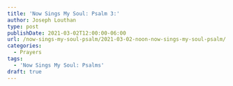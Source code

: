 ```yaml
---
title: 'Now Sings My Soul: Psalm 3:'
author: Joseph Louthan
type: post
publishDate: 2021-03-02T12:00:00-06:00
url: /now-sings-my-soul-psalm/2021-03-02-noon-now-sings-my-soul-psalm/
categories:
  - Prayers
tags:
  - 'Now Sings My Soul: Psalms'
draft: true
---
```

<div style="font-variant: small-caps;">

</div>
    
